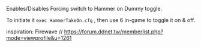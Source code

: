 Enables/Disables Forcing switch to Hammer on Dummy toggle.

To initiate it `exec HammerTakeOn.cfg` , then use 6 in-game to toggle it on & off.


inspiration: Firewave // https://forum.ddnet.tw/memberlist.php?mode=viewprofile&u=1261
